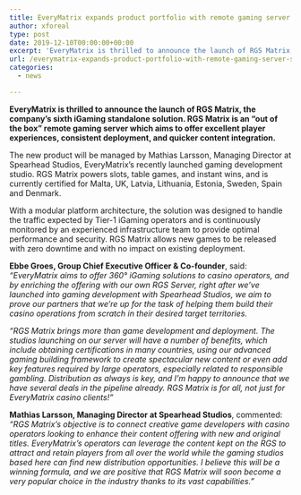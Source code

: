 ```yaml
---
title: EveryMatrix expands product portfolio with remote gaming server solution RGS Matrix
author: xforeal 
type: post
date: 2019-12-10T00:00:00+00:00
excerpt: 'EveryMatrix is thrilled to announce the launch of RGS Matrix, the company&rsquo;s sixth iGaming standalone solution'
url: /everymatrix-expands-product-portfolio-with-remote-gaming-server-solution-rgs-matrix/
categories:
  - news

---
```

**EveryMatrix is thrilled to announce the launch of RGS Matrix, the company&rsquo;s sixth iGaming standalone solution. RGS Matrix is an &ldquo;out of the box&rdquo; remote gaming server which aims to offer excellent player experiences, consistent deployment, and quicker content integration.**

The new product will be managed by Mathias Larsson, Managing Director at Spearhead Studios, EveryMatrix&rsquo;s recently launched gaming development studio. RGS Matrix powers slots, table games, and instant wins, and is currently certified for Malta, UK, Latvia, Lithuania, Estonia, Sweden, Spain and Denmark.

With a modular platform architecture, the solution was designed to handle the traffic expected by Tier-1 iGaming operators and is continuously monitored by an experienced infrastructure team to provide optimal performance and security. RGS Matrix allows new games to be released with zero downtime and with no impact on existing deployment.

**Ebbe Groes, Group Chief Executive Officer & Co-founder**, said: _&ldquo;EveryMatrix aims to offer 360&deg; iGaming solutions to casino operators, and by enriching the offering with our own RGS Server, right after we&rsquo;ve launched into gaming development with Spearhead Studios, we aim to prove our partners that we&#8217;re up for the task of helping them build their casino operations from scratch in their desired target territories._

_&ldquo;RGS Matrix brings more than game development and deployment. The studios launching on our server will have a number of benefits, which include obtaining certifications in many countries, using our advanced gaming building framework to create spectacular new content or even add key features required by large operators, especially related to responsible gambling. Distribution as always is key, and I&rsquo;m happy to announce that we have several deals in the pipeline already. RGS Matrix is for all, not just for EveryMatrix casino clients!&rdquo;_

**Mathias Larsson, Managing Director at Spearhead Studios**, commented: _&#8220;RGS Matrix&#8217;s objective is to connect creative game developers with casino operators looking to enhance their content offering with new and original titles. EveryMatrix&#8217;s operators can leverage the content kept on the RGS to attract and retain players from all over the world while the gaming studios based here can find new distribution opportunities. I believe this will be a winning formula, and we are positive that RGS Matrix will soon become a very popular choice in the industry thanks to its vast capabilities.&#8221;_
